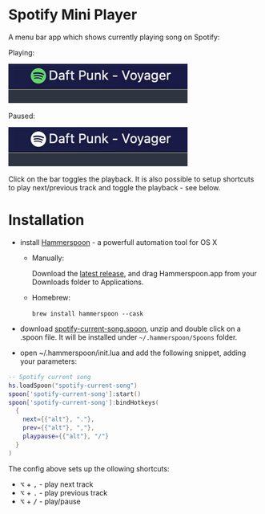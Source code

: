 # Spotify Mini Player

A menu bar app which shows currently playing song on Spotify:

Playing: 

![screenshot](./screenshots/screenshot.png)

Paused:

![screenshot2](./screenshots/screenshot2.png)

Click on the bar toggles the playback. It is also possible to setup shortcuts to play next/previous track and toggle the playback - see below.

# Installation

 - install [Hammerspoon](http://www.hammerspoon.org/) - a powerfull automation tool for OS X
   - Manually:

      Download the [latest release](), and drag Hammerspoon.app from your Downloads folder to Applications.
   - Homebrew:

      ```brew install hammerspoon --cask```

 - download [spotify-current-song.spoon](https://github.com/fork-my-spoons/gitlab-merge-requests.spoon/raw/master/gitlab-merge-requests.spoon.zip), unzip and double click on a .spoon file. It will be installed under `~/.hammerspoon/Spoons` folder.
 
 - open ~/.hammerspoon/init.lua and add the following snippet, adding your parameters:

```lua
-- Spotify current song
hs.loadSpoon("spotify-current-song")
spoon['spotify-current-song']:start()
spoon['spotify-current-song']:bindHotkeys(
  {
    next={{"alt"}, "."},
    prev={{"alt"}, ","},
    playpause={{"alt"}, "/"}
  }
)
```

The config above sets up the ollowing shortcuts:

 - <kbd>⌥</kbd> + <kbd>,</kbd> - play next track
 - <kbd>⌥</kbd> + <kbd>.</kbd> - play previous track
 - <kbd>⌥</kbd> + <kbd>/</kbd> - play/pause

